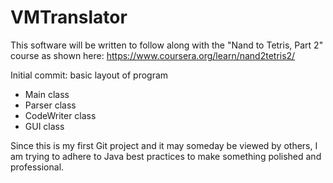 # VMTranslator

This software will be written to follow along with the "Nand to Tetris, Part 2" course as shown here: https://www.coursera.org/learn/nand2tetris2/

Initial commit: basic layout of program
  - Main class
  - Parser class
  - CodeWriter class
  - GUI class

Since this is my first Git project and it may someday be viewed by others, I am trying to adhere to Java best practices to make something polished and professional.
